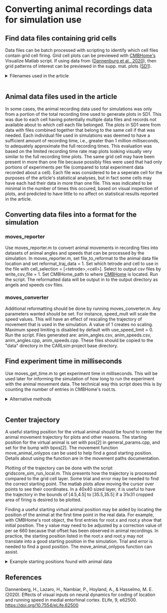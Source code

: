 Converting animal recordings data for simulation use
====================================================

## Find data files containing grid cells

Data files can be batch processed with scripting to identify which cell files contain grid cell firing. Grid cell plots can be previewed with [CMBHome's](https://github.com/hasselmonians/CMBHOME) Visualize Matlab script. If using data from ([Dannenburg et al., 2020](https://elifesciences.org/articles/62500)), then grid patterns of interest can be previewed in the supp. mat. plots ([SD1](https://cdn.elifesciences.org/articles/62500/elife-62500-fig6-data1-v2.pdf)).
<br><details>
<summary>Filenames used in the article</summary>
In the article's Fig 2., filenames used for experiments were: 
<br>* 191108_S1_lightVSdarkness_cells11and12.mat tetrode 1 cell 9 (T1C9) for small-grid scale.
<br>* merged_sessions_ArchTChAT#22_cell1.mat T2C1 for medium-grid scale.
<br>* GCaMP6fChAT10_gridCell_mergedSessions.mat T2C1 for large-grid scale.
<br>
<br>Any users wanting to use this specific data should please contact us for it.
</details><br>

## Animal data files used in the article

In some cases, the animal recording data used for simulations was only from a portion of the total recording time used to generate plots in SD1. This was due to each cell having potentially multiple data files and records not available about to which cell each file belonged. The plots in SD1 were from data with files combined together that belong to the same cell if that was needed. Each individual file used in simulations was deemed to have a sufficient amount of recording time, i.e., greater than 1 million milliseconds, to adequately approximate the full recording times. This evaluation was based on the limited recording time rate map plots looking visually very similar to the full recording time plots. The same grid cell may have been present in more than one file because possibly files were used that had only portions of experiments per file (compared to total experiment data recorded about a cell). Each file was considered to be a seperate cell for the purposes of the article's statistical analyses, but in fact some cells may have each had their data in more than one file. This was indicated to be minimal in the number of times this occured, based on visual inspection of plots, and predicted to have little to no affect on statistical results reported in the article.

## Converting data files into a format for the simulation

### moves_reporter

Use moves_reporter.m to convert animal movements in recording files into datasets of animal angles and speeds that can be processed by the simulation. In moves_reporter.m, set file_to_reformat to the animal data file location and set reformat_traj_data = 1. Set which tetrode and cell to use in the file with cell_selection = \[\<tetrode\>,\<cell\>\]. Select to output csv files by write_csv_file = 1. Set CMBHome_path to where [CMBHome](https://github.com/hasselmonians/CMBHOME) is located.	Run the script. The reformatted data will be output in to the output directory as angels and speeds csv files.

### moves_converter

Additional reformatting should be done by running moves_converter.m. Any parameters wanted should be set. For instance, speed_mult will scale the speed values. This will have an effect of rescaling the trajectory of movement that is used in the simulation. A value of 1 creates no scaling. Maximum speed limiting is disabled by default with use_speed_limit = 0. Run the script. Files generated are: anim_angles.csv, anim_speeds.csv, anim_angles.cpp, anim_speeds.cpp. These files should be copied to the "data" directory in the CARLsim project base directory.

## Find experiment time in milliseconds

Use moves_get_time.m to get experiment time in milliseconds. This will be used later for informing the simulation of how long to run the experiment with the animal movement data. The technical way this script does this is by counting the number of entries in CMBHome's root.ts.

<details>
<summary>Alternative methods</summary>
Alternative 1
<br>An alternative way to find this is to use CMBHome's Visualize script and plot the trajectory. From plot data, calculate floor((1 / num_spikes_per_sec) * total_spikes) = seconds_in_epoch. E.g., a large-grid scale cell was found to have 8553ms.
<br>
<br>Alternative 2
<br>Open CMBHome's root object in the workspace. Open root.ts. Add up all timesteps listed there (num_entries of timesteps). Then (num_entries * timestep)/1000 = seconds in sim. For example, 8553860 ms has been found for a large-grid scale cell. 1440140 ms has been found for a small-grid scale cell. Alt. 2 gives a more exact count but can be confirmed with alt. 1.
</details><br>

## Center trajectory

A useful starting position for the virtual animal should be found to center the animal movement trajectory for plots and other reasons. The starting position for the virtual animal is set with pos\[2\] in general_params.cpp, and set for the bump with bpos\[2\]. The movement function move_animal_onlypos can be used to help find a good starting position. Details about using the function are in the movement paths documentation. 

Plotting of the trajectory can be done with the script gridscore_sim_run_local.m. This presents how the trajectory is processed compared to the grid cell layer. Some trial and error may be needed to find the correct starting point. The matlab plots allow moving the cursor over points to see their coordinates. In a 40x40 sized layer, it is useful to have the trajectory in the bounds of \[4.5,4.5\] to \[35.5,35.5\] if a 31x31 cropped area of firing is desired to be plotted. 

Finding a useful starting virtual animal position may be aided by locating the position of the animal at the first time point in the real data. For example, with CMBHome's root object, the first entries for root.x and root.y show that initial position. The y value may need to be adjusted by a correction value of per se 660 because that offset has been observed in animal recordings. In practice, the starting position listed in the root.x and root.y may not translate into a good starting position in the simulation. Trial and error is needed to find a good position. The move_animal_onlypos function can assist.

<details>
<summary>Example starting positions found with animal data</summary>
Some starting positions found to work reasonably well are:
<br>* Large-grid scale (GCaMP6fChAT10_gridCell_mergedSessions.mat):
<br>pos\[2\]={28.5,16.75} (40x40 grid cell layer)
<br>pos\[2\]={30,18} (42x42 grid cell layer possibly)
<br>* Medium-grid scale (merged_sessions_ArchTChAT#22_cell1.mat):
<br>pos\[2\]={27.5,12.5} (40x40 grid cell layer with 32x32 cropped plot and grid_pattern_scale = 1.0)
<br>pos\[2\]={26.5,12.5} (40x40 grid cell layer with 31x31 cropped plot and grid_pattern_scale = 0.95)
<br>pos\[2\]={28,14} (42x42 grid cell layer)
<br>pos\[2\]={22,7.75} (30x30 grid cell layer with grid_pattern_scale = 0.95)
<br>* Small-grid scale (191108_S1_lightVSdarkness_cells11and12.mat):
<br>pos\[2\]={21,27} (40x40 grid cell layer)
<br>pos\[2\]={23,29} (42x42 grid cell layer possibly)
</details>

## References

Dannenberg, H., Lazaro, H., Nambiar, P., Hoyland, A., & Hasselmo, M. E. (2020). Effects of visual inputs on neural dynamics for coding of location and running speed in medial entorhinal cortex. ELife, 9, e62500. https://doi.org/10.7554/eLife.62500